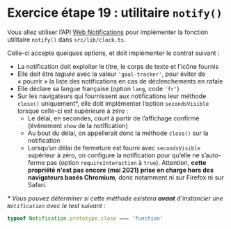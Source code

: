 # Exercice étape 19 : utilitaire `notify()`

Vous allez utiliser l’API [Web Notifications](https://developer.mozilla.org/en-US/docs/Web/API/Notification/Notification) pour implémenter la fonction utilitaire `notify()` dans `src/lib/clock.ts`.

Celle-ci accepte quelques options, et doit implémenter le contrat suivant :

- La notification doit exploiter le titre, le corps de texte et l'icône fournis
- Elle doit être _taguée_ avec la valeur `'goal-tracker'`, pour éviter de « pourrir » la liste des notifications en cas de déclenchements en rafale
- Elle déclare sa langue française (option `lang`, code `'fr'`)
- Sur les navigateurs qui fournissent aux notifications leur méthode `close()` uniquement\*, elle doit implémenter l’option `secondsVisible` lorsque celle-ci est supérieure à zéro :
  - Le délai, en secondes, court à partir de l’affichage confirmé (événement `show` de la notification)
  - Au bout du délai, on appellerait donc la méthode `close()` sur la notification
  - Lorsqu’un délai de fermeture est fourni avec `secondsVisible` supérieur à zéro, on configure la notification pour qu’elle ne s’auto-ferme pas (option `requireInteraction` à `true`). Attention, **cette propriété n'est pas encore (mai 2021) prise en charge hors des navigateurs basés Chromium**, donc notamment ni sur Firefox ni sur Safari.

_\* Vous pouvez déterminer si cette méthode existera **avant** d'instancier une `Notification` avec le test suivant :_

```js
typeof Notification.prototype.close === 'function'
```
